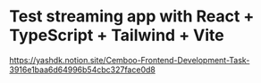 # Test streaming app with React + TypeScript + Tailwind + Vite

https://yashdk.notion.site/Cemboo-Frontend-Development-Task-3916e1baa6d64996b54cbc327face0d8
